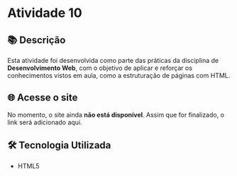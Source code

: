 # Atividade 10

## 📚 Descrição

Esta atividade foi desenvolvida como parte das práticas da disciplina de **Desenvolvimento Web**, com o objetivo de aplicar e reforçar os conhecimentos vistos em aula, como a estruturação de páginas com HTML.

## 🌐 Acesse o site

No momento, o site ainda **não está disponível**. Assim que for finalizado, o link será adicionado aqui.



## 🛠 Tecnologia Utilizada

- HTML5
